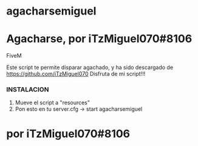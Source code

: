 # agacharsemiguel

# Agacharse, por iTzMiguel070#8106

FiveM


Este script te permite disparar agachado, y ha sido descargado de https://github.com/iTzMiguel070
Disfruta de mi script!!!

### INSTALACION ###
1. Mueve el script a "resources"
2. Pon esto en tu server.cfg -> start agacharsemiguel


# por iTzMiguel070#8106
